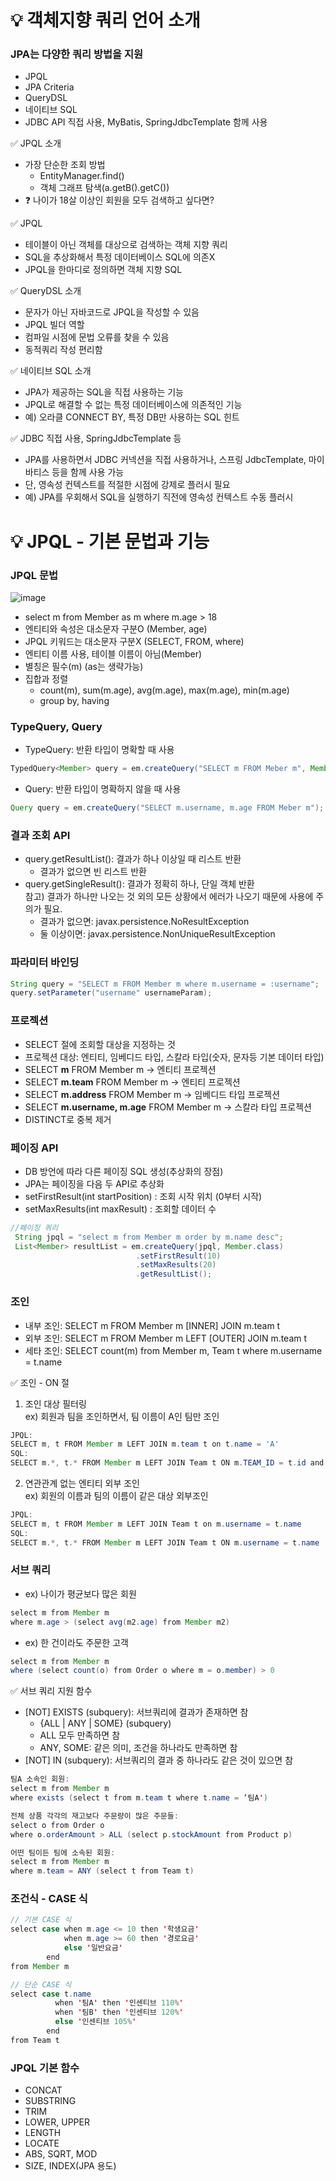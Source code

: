 # 💡 객체지향 쿼리 언어 소개
### JPA는 다양한 쿼리 방법을 지원
* JPQL
* JPA Criteria
* QueryDSL
* 네이티브 SQL
* JDBC API 직접 사용, MyBatis, SpringJdbcTemplate 함께 사용

✅ JPQL 소개
* 가장 단순한 조회 방법
  * EntityManager.find()
  * 객체 그래프 탐색(a.getB().getC())
 * ❓ 나이가 18살 이상인 회원을 모두 검색하고 싶다면?

✅ JPQL
* 테이블이 아닌 객체를 대상으로 검색하는 객체 지향 쿼리
* SQL을 추상화해서 특정 데이터베이스 SQL에 의존X
* JPQL을 한마디로 정의하면 객체 지향 SQL

✅ QueryDSL 소개
* 문자가 아닌 자바코드로 JPQL을 작성할 수 있음
* JPQL 빌더 역할
* 컴파일 시점에 문법 오류를 찾을 수 있음
* 동적쿼리 작성 편리함

✅ 네이티브 SQL 소개
* JPA가 제공하는 SQL을 직접 사용하는 기능
* JPQL로 해결할 수 없는 특정 데이터베이스에 의존적인 기능
* 예) 오라클 CONNECT BY, 특정 DB만 사용하는 SQL 힌트

✅ JDBC 직접 사용, SpringJdbcTemplate 등
* JPA를 사용하면서 JDBC 커넥션을 직접 사용하거나, 스프링 JdbcTemplate, 마이바티스 등을 함께 사용 가능
* 단, 영속성 컨텍스트를 적절한 시점에 강제로 플러시 필요
* 예) JPA를 우회해서 SQL을 실행하기 직전에 영속성 컨텍스트 수동 플러시

# 💡 JPQL - 기본 문법과 기능
### JPQL 문법
![image](https://user-images.githubusercontent.com/39439576/231673934-37b1838f-10ed-45b3-aea1-43fb4166d304.png)
* select m from Member as m where m.age > 18
* 엔티티와 속성은 대소문자 구분O (Member, age)
* JPQL 키워드는 대소문자 구분X (SELECT, FROM, where)
* 엔티티 이름 사용, 테이블 이름이 아님(Member)
* 별칭은 필수(m) (as는 생략가능)
* 집합과 정렬
  * count(m), sum(m.age), avg(m.age), max(m.age), min(m.age)
  * group by, having

### TypeQuery, Query
* TypeQuery: 반환 타입이 명확할 때 사용
```java
TypedQuery<Member> query = em.createQuery("SELECT m FROM Meber m", Member.class);
```
* Query: 반환 타입이 명확하지 않을 때 사용
```java
Query query = em.createQuery("SELECT m.username, m.age FROM Meber m");
```

### 결과 조회 API
* query.getResultList(): 결과가 하나 이상일 때 리스트 반환
  * 결과가 없으면 빈 리스트 반환
* query.getSingleResult(): 결과가 정확히 하나, 단일 객체 반환  
  참고) 결과가 하나만 나오는 것 외의 모든 상황에서 에러가 나오기 때문에 사용에 주의가 필요.
  * 결과가 없으면: javax.persistence.NoResultException
  * 둘 이상이면: javax.persistence.NonUniqueResultException

### 파라미터 바인딩
```java
String query = "SELECT m FROM Member m where m.username = :username";
query.setParameter("username" usernameParam);
```

### 프로젝션
- SELECT 절에 조회할 대상을 지정하는 것
- 프로젝션 대상: 엔티티, 임베디드 타입, 스칼라 타입(숫자, 문자등 기본 데이터 타입)
- SELECT **m** FROM Member m → 엔티티 프로젝션
- SELECT **m.team** FROM Member m → 엔티티 프로젝션
- SELECT **m.address** FROM Member m → 임베디드 타입 프로젝션
- SELECT **m.username, m.age** FROM Member m → 스칼라 타입 프로젝션
- DISTINCT로 중복 제거

### 페이징 API
- DB 방언에 따라 다른 페이징 SQL 생성(추상화의 장점)
- JPA는 페이징을 다음 두 API로 추상화
- setFirstResult(int startPosition) : 조회 시작 위치 (0부터 시작)
- setMaxResults(int maxResult) : 조회할 데이터 수
```java
//페이징 쿼리
 String jpql = "select m from Member m order by m.name desc";
 List<Member> resultList = em.createQuery(jpql, Member.class)
                            .setFirstResult(10)
                            .setMaxResults(20)
                            .getResultList();
```

### 조인
- 내부 조인: SELECT m FROM Member m [INNER] JOIN m.team t
- 외부 조인: SELECT m FROM Member m LEFT [OUTER] JOIN m.team t
- 세타 조인: SELECT count(m) from Member m, Team t where m.username = t.name

✅ 조인 - ON 절
1. 조인 대상 필터링  
ex) 회원과 팀을 조인하면서, 팀 이름이 A인 팀만 조인
```java
JPQL: 
SELECT m, t FROM Member m LEFT JOIN m.team t on t.name = 'A'
SQL: 
SELECT m.*, t.* FROM Member m LEFT JOIN Team t ON m.TEAM_ID = t.id and t.name ='A'
```
2. 연관관계 없는 엔티티 외부 조인  
ex) 회원의 이름과 팀의 이름이 같은 대상 외부조인
```java
JPQL: 
SELECT m, t FROM Member m LEFT JOIN Team t on m.username = t.name
SQL: 
SELECT m.*, t.* FROM Member m LEFT JOIN Team t ON m.username = t.name
```

### 서브 쿼리
- ex) 나이가 평균보다 많은 회원
```java
select m from Member m
where m.age > (select avg(m2.age) from Member m2)
```
- ex) 한 건이라도 주문한 고객
```java
select m from Member m
where (select count(o) from Order o where m = o.member) > 0
```

✅ 서브 쿼리 지원 함수
- [NOT] EXISTS (subquery): 서브쿼리에 결과가 존재하면 참
  - {ALL | ANY | SOME} (subquery)
  - ALL 모두 만족하면 참
  - ANY, SOME: 같은 의미, 조건을 하나라도 만족하면 참
- [NOT] IN (subquery): 서브쿼리의 결과 중 하나라도 같은 것이 있으면 참
```java
팀A 소속인 회원:
select m from Member m
where exists (select t from m.team t where t.name = ‘팀A')

전체 상품 각각의 재고보다 주문량이 많은 주문들:
select o from Order o
where o.orderAmount > ALL (select p.stockAmount from Product p)

어떤 팀이든 팀에 소속된 회원:
select m from Member m
where m.team = ANY (select t from Team t)
```

### 조건식 - CASE 식
```java
// 기본 CASE 식
select case when m.age <= 10 then '학생요금'
            when m.age >= 60 then '경로요금'
            else '일반요금'
        end
from Member m

// 단순 CASE 식
select case t.name
          when '팀A' then '인센티브 110%'
          when '팀B' then '인센티브 120%'
          else '인센티브 105%'
        end
from Team t
```

### JPQL 기본 함수
- CONCAT
- SUBSTRING
- TRIM
- LOWER, UPPER
- LENGTH
- LOCATE
- ABS, SQRT, MOD
- SIZE, INDEX(JPA 용도)
